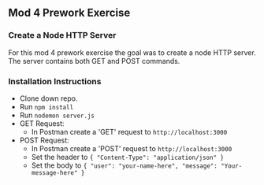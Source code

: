 ## Mod 4 Prework Exercise

### Create a Node HTTP Server
For this mod 4 prework exercise the goal was to create a node HTTP server. The server contains both GET and POST commands.

### Installation Instructions
- Clone down repo.
- Run `npm install`
- Run `nodemon server.js`
- GET Request:
  - In Postman create a 'GET' request to `http://localhost:3000`
- POST Request:
  - In Postman create a 'POST' request to `http://localhost:3000`
  - Set the header to `{ "Content-Type": "application/json" }`
  - Set the body to `{ "user": "your-name-here", "message": "Your-message-here" }`
